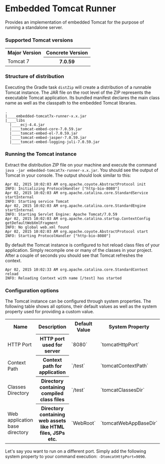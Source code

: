 # Embedded Tomcat Runner

Provides an implementation of embedded Tomcat for the purpose of running a standalone server.

### Supported Tomcat versions

<table>
    <tr>
        <th>Major Version</th>
        <th>Concrete Version</th>
    </tr>
    <tr>
        <td>Tomcat 7</td>
        <th>7.0.59</th>
    </tr>
</table>

### Structure of distribution

Executing the Gradle task `distZip` will create a distribution of a runnable Tomcat instance. The JAR file on the root
level of the ZIP represents the executable Tomcat application. Its bundled manifest declares the main class name as well
as the classpath to the embedded Tomcat libraries.

    .
    |____embedded-tomcat7x-runner-x.x.jar
    |____libs
      |____ecj-4.4.jar
      |____tomcat-embed-core-7.0.59.jar
      |____tomcat-embed-el-7.0.59.jar
      |____tomcat-embed-jasper-7.0.59.jar
      |____tomcat-embed-logging-juli-7.0.59.jar

### Running the Tomcat instance

Extract the distribution ZIP file on your machine and execute the command `java -jar embedded-tomcat7x-runner-x.x.jar`.
You should see the output of Tomcat in your console. The output should look similar to this:

    Apr 02, 2015 10:02:03 AM org.apache.coyote.AbstractProtocol init
    INFO: Initializing ProtocolHandler ["http-bio-8080"]
    Apr 02, 2015 10:02:03 AM org.apache.catalina.core.StandardService startInternal
    INFO: Starting service Tomcat
    Apr 02, 2015 10:02:03 AM org.apache.catalina.core.StandardEngine startInternal
    INFO: Starting Servlet Engine: Apache Tomcat/7.0.59
    Apr 02, 2015 10:02:03 AM org.apache.catalina.startup.ContextConfig getDefaultWebXmlFragment
    INFO: No global web.xml found
    Apr 02, 2015 10:02:03 AM org.apache.coyote.AbstractProtocol start
    INFO: Starting ProtocolHandler ["http-bio-8080"]

By default the Tomcat instance is configured to hot reload class files of your application. Simply recompile one or many
of the classes in your project. After a couple of seconds you should see that Tomcat refreshes the context.

    Apr 02, 2015 10:02:33 AM org.apache.catalina.core.StandardContext reload
    INFO: Reloading Context with name [/test] has started

### Configuration options

The Tomcat instance can be configured through system properties. The following table shows all options, their default
 values as well as the system property used for providing a custom value.

<table>
    <tr>
        <th>Name</th>
        <th>Description</th>
        <th>Default Value</th>
        <th>System Property</th>
    </tr>
    <tr>
        <td>HTTP Port</td>
        <th>HTTP port used for server</th>
        <td>`8080`</td>
        <td>`tomcatHttpPort`</td>
    </tr>
    <tr>
        <td>Context Path</td>
        <th>Context path for application</th>
        <td>`/test`</td>
        <td>`tomcatContextPath`</td>
    </tr>
    <tr>
        <td>Classes Directory</td>
        <th>Directory containing compiled class files</th>
        <td>`/test`</td>
        <td>`tomcatClassesDir`</td>
    </tr>
    <tr>
        <td>Web application base directory</td>
        <th>Directory containing web assets like HTML files, JSPs etc.</th>
        <td>`WebRoot`</td>
        <td>`tomcatWebAppBaseDir`</td>
    </tr>
</table>

Let's say you want to run on a different port. Simply add the following system property to your command execution:
`-DtomcatHttpPort=9090`.